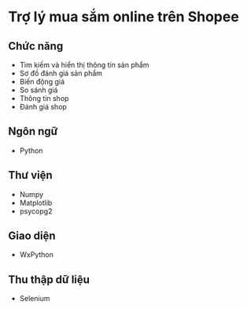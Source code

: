 # Trợ lý mua sắm online trên Shopee

## Chức năng
- Tìm kiếm và hiển thị thông tin sản phẩm
- Sơ đồ đánh giá sản phẩm
- Biến động giá
- So sánh giá
- Thông tin shop
- Đánh giá shop

## Ngôn ngữ
- Python

## Thư viện
- Numpy
- Matplotlib
- psycopg2

## Giao diện
- WxPython

## Thu thập dữ liệu
- Selenium
